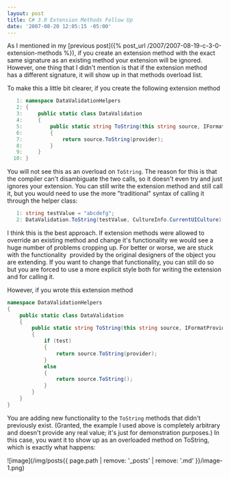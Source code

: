 ```yaml
---
layout: post
title: C# 3.0 Extension Methods Follow Up
date: '2007-08-20 12:05:15 -05:00'
---
```


As I mentioned in my [previous post]({% post_url /2007/2007-08-19-c-3-0-extension-methods %}), if you create an extension method with the exact same signature as an existing method your extension will be ignored. However, one thing that I didn't mention is that if the extension method has a different signature, it will show up in that methods overload list.

To make this a little bit clearer, if you create the following extension method

```csharp
   1: namespace DataValidationHelpers
   2: {
   3:     public static class DataValidation
   4:     {
   5:         public static string ToString(this string source, IFormatProvider provider)
   6:         {
   7:             return source.ToString(provider);
   8:         }
   9:     }
  10: }
```

You will not see this as an overload on `ToString`. The reason for this is that the compiler can't disambiguate the two calls, so it doesn't even try and just ignores your extension. You can still write the extension method and still call it, but you would need to use the more "traditional" syntax of calling it through the helper class:

```csharp
   1: string testValue = "abcdefg";
   2: DataValidation.ToString(testValue, CultureInfo.CurrentUICulture);
```

I think this is the best approach. If extension methods were allowed to override an existing method and change it's functionality we would see a huge number of problems cropping up. For better or worse, we are stuck with the functionality  provided by the original designers of the object you are extending. If you want to change that functionality, you can still do so but you are forced to use a more explicit style both for writing the extension and for calling it.

However, if you wrote this extension method

```csharp
namespace DataValidationHelpers
{
    public static class DataValidation
    {
        public static string ToString(this string source, IFormatProvider provider, bool test)
        {
            if (test)
            {
                return source.ToString(provider);
            }
            else
            {
                return source.ToString();
            }
        }
    }
}
```

You are adding new functionality to the `ToString` methods that didn't previously exist. (Granted, the example I used above is completely arbitrary and doesn't provide any real value; it's just for demonstration purposes.) In this case, you want it to show up as an overloaded method on ToString, which is exactly what happens:

![image](/img/posts{{ page.path | remove: '_posts' | remove: '.md' }}/image-1.png)
